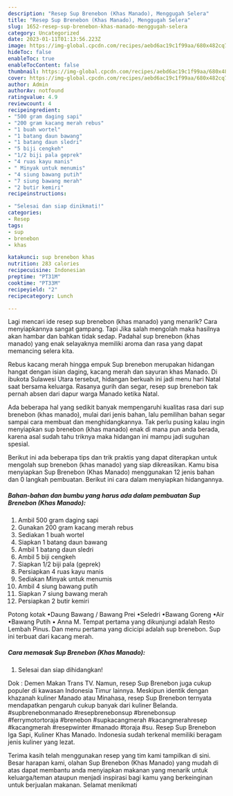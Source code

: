 ```yaml
---
description: "Resep Sup Brenebon (Khas Manado), Menggugah Selera"
title: "Resep Sup Brenebon (Khas Manado), Menggugah Selera"
slug: 1652-resep-sup-brenebon-khas-manado-menggugah-selera
category: Uncategorized
date: 2023-01-11T01:13:56.223Z
image: https://img-global.cpcdn.com/recipes/aebd6ac19c1f99aa/680x482cq70/sup-brenebon-khas-manado-foto-resep-utama.jpg
hideToc: false
enableToc: true
enableTocContent: false
thumbnail: https://img-global.cpcdn.com/recipes/aebd6ac19c1f99aa/680x482cq70/sup-brenebon-khas-manado-foto-resep-utama.jpg
cover: https://img-global.cpcdn.com/recipes/aebd6ac19c1f99aa/680x482cq70/sup-brenebon-khas-manado-foto-resep-utama.jpg
author: Admin
authorAv: notfound
ratingvalue: 4.9
reviewcount: 4
recipeingredient:
- "500 gram daging sapi"
- "200 gram kacang merah rebus"
- "1 buah wortel"
- "1 batang daun bawang"
- "1 batang daun sledri"
- "5 biji cengkeh"
- "1/2 biji pala geprek"
- "4 ruas kayu manis"
- " Minyak untuk menumis"
- "4 siung bawang putih"
- "7 siung bawang merah"
- "2 butir kemiri"
recipeinstructions:

- "Selesai dan siap dinikmati!"
categories:
- Resep
tags:
- sup
- brenebon
- khas

katakunci: sup brenebon khas 
nutrition: 283 calories
recipecuisine: Indonesian
preptime: "PT31M"
cooktime: "PT33M"
recipeyield: "2"
recipecategory: Lunch

---
```



Lagi mencari ide resep sup brenebon (khas manado) yang menarik? Cara menyiapkannya sangat gampang. Tapi Jika salah mengolah maka hasilnya akan hambar dan bahkan tidak sedap. Padahal sup brenebon (khas manado) yang enak selayaknya memiliki aroma dan rasa yang dapat memancing selera kita.


Rebus kacang merah hingga empuk Sup brenebon merupakan hidangan hangat dengan isian daging, kacang merah dan sayuran khas Manado. Di ibukota Sulawesi Utara tersebut, hidangan berkuah ini jadi menu hari Natal saat bersama keluarga. Rasanya gurih dan segar, resep sup brenebon tak pernah absen dari dapur warga Manado ketika Natal.

Ada beberapa hal yang sedikit banyak mempengaruhi kualitas rasa dari sup brenebon (khas manado), mulai dari jenis bahan, lalu pemilihan bahan segar sampai cara membuat dan menghidangkannya. Tak perlu pusing kalau ingin menyiapkan sup brenebon (khas manado) enak di mana pun anda berada, karena asal sudah tahu triknya maka hidangan ini mampu jadi suguhan spesial.


Berikut ini ada beberapa tips dan trik praktis yang dapat diterapkan untuk mengolah sup brenebon (khas manado) yang siap dikreasikan. Kamu bisa menyiapkan Sup Brenebon (Khas Manado) menggunakan 12 jenis bahan dan 0 langkah pembuatan. Berikut ini cara dalam menyiapkan hidangannya.

<!--inarticleads1-->

##### Bahan-bahan dan bumbu yang harus ada dalam pembuatan Sup Brenebon (Khas Manado):

1. Ambil 500 gram daging sapi
1. Gunakan 200 gram kacang merah rebus
1. Sediakan 1 buah wortel
1. Siapkan 1 batang daun bawang
1. Ambil 1 batang daun sledri
1. Ambil 5 biji cengkeh
1. Siapkan 1/2 biji pala (geprek)
1. Persiapkan 4 ruas kayu manis
1. Sediakan  Minyak untuk menumis
1. Ambil 4 siung bawang putih
1. Siapkan 7 siung bawang merah
1. Persiapkan 2 butir kemiri


Potong kotak •Daung Bawang / Bawang Prei •Seledri •Bawang Goreng •Air •Bawang Putih • Anna M. Tempat pertama yang dikunjungi adalah Resto Lembah Pinus. Dan menu pertama yang dicicipi adalah sup brenebon. Sup ini terbuat dari kacang merah. 

<!--inarticleads2-->

##### Cara memasak Sup Brenebon (Khas Manado):


1. Selesai dan siap dihidangkan!

Dok : Demen Makan Trans TV. Namun, resep Sup Brenebon juga cukup populer di kawasan Indonesia Timur lainnya. Meskipun identik dengan khazanah kuliner Manado atau Minahasa, resep Sup Brenebon ternyata mendapatkan pengaruh cukup banyak dari kuliner Belanda. #supbrenebonmanado #resepbrenebonsup #brenebonsup #ferrymotortoraja #brenebon #supkacangmerah #kacangmerahresep #kacangmerah #resepwinter #manado #toraja #su. Resep Sup Brenebon Iga Sapi, Kuliner Khas Manado. Indonesia sudah terkenal memiliki beragam jenis kuliner yang lezat. 

Terima kasih telah menggunakan resep yang tim kami tampilkan di sini. Besar harapan kami, olahan Sup Brenebon (Khas Manado) yang mudah di atas dapat membantu anda menyiapkan makanan yang menarik untuk keluarga/teman ataupun menjadi inspirasi bagi kamu yang berkeinginan untuk berjualan makanan. Selamat menikmati
